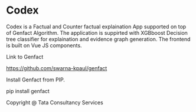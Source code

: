# Codex

Codex is a Factual and Counter factual explaination App supported on top of Genfact Algorithm. The application is suppirted with XGBboost Decision tree classifier for explaination and evidence graph generation. The frontend is built on Vue JS components. 

Link to Genfact

https://github.com/swarna-kpaul/genfact

Install Genfact from PIP.

pip install genfact

Copyright @ Tata Consultancy Services
